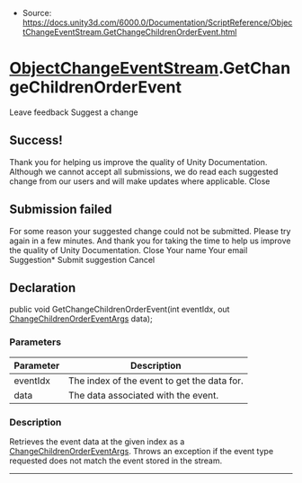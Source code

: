 * Source: https://docs.unity3d.com/6000.0/Documentation/ScriptReference/ObjectChangeEventStream.GetChangeChildrenOrderEvent.html

#  [ObjectChangeEventStream](https://docs.unity3d.com/6000.0/Documentation/ScriptReference/ObjectChangeEventStream.html).GetChangeChildrenOrderEvent
Leave feedback
Suggest a change
## Success!
Thank you for helping us improve the quality of Unity Documentation. Although we cannot accept all submissions, we do read each suggested change from our users and will make updates where applicable.
Close
## Submission failed
For some reason your suggested change could not be submitted. Please <a>try again</a> in a few minutes. And thank you for taking the time to help us improve the quality of Unity Documentation.
Close
Your name Your email Suggestion* Submit suggestion
Cancel
## Declaration
public void GetChangeChildrenOrderEvent(int eventIdx, out [ChangeChildrenOrderEventArgs](https://docs.unity3d.com/6000.0/Documentation/ScriptReference/ChangeChildrenOrderEventArgs.html) data); 
### Parameters
Parameter | Description  
---|---  
eventIdx | The index of the event to get the data for.  
data | The data associated with the event.  
### Description
Retrieves the event data at the given index as a [ChangeChildrenOrderEventArgs](https://docs.unity3d.com/6000.0/Documentation/ScriptReference/ChangeChildrenOrderEventArgs.html). Throws an exception if the event type requested does not match the event stored in the stream.
* * *
